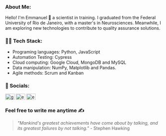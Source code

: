 ### About Me:
Hello! I'm Emmanuel 👋 a scientist in training. I graduated from the Federal University of Rio de Janeiro, with a master's in Neurosciences. Meanwhile, I am exploring new technologies to contribute to quality assurance solutions.

### 👨‍💻 Tech Stack:
- Programing languages: Python, JavaScript
- Automation Testing: Cypress 
- Cloud computing: Google Cloud, MongoDB and MySQL
- Data manipulation: NumPy, Matplotlib and Pandas.
- Agile methods: Scrum and Kanban

### 💬 Socials:
<p align="left"> <a href="https://twitter.com/germanoemmanuel" target="blank"><img align="center" src="https://raw.githubusercontent.com/rahuldkjain/github-profile-readme-generator/master/src/images/icons/Social/twitter.svg" alt="germanoemmanuel" height="20" width="30" /></a>
<a href="www.linkedin.com/in/emmanuelgerodrigues/" target="blank"><img align="center" src="https://raw.githubusercontent.com/rahuldkjain/github-profile-readme-generator/master/src/images/icons/Social/linked-in-alt.svg" alt="emmanuelgerodrigues" height="20" width="30" /></a>
<a href="https://instagram.com/emmanuelrodriguesfisio" target="blank"><img align="center" src="https://raw.githubusercontent.com/rahuldkjain/github-profile-readme-generator/master/src/images/icons/Social/instagram.svg" alt="emmanuelrodriguesfisio" height="20" width="30" /></a></p>

### Feel free to write me anytime ✍️ 
> _"Mankind's greatest achievements have come about by talking, and its greatest failures by not talking."_ - Stephen Hawking
